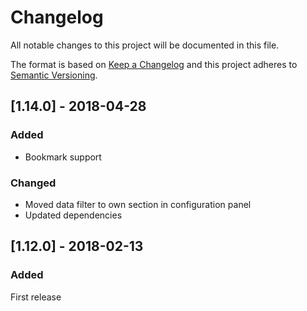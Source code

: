 # Changelog
All notable changes to this project will be documented in this file.

The format is based on [Keep a Changelog](http://keepachangelog.com/en/1.0.0/)
and this project adheres to [Semantic Versioning](http://semver.org/spec/v2.0.0.html).

## [1.14.0] - 2018-04-28
### Added
+ Bookmark support
### Changed 
+ Moved data filter to own section in configuration panel
+ Updated dependencies

## [1.12.0] - 2018-02-13
### Added
First release
